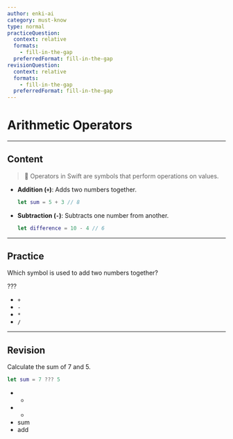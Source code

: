 ```yaml
---
author: enki-ai
category: must-know
type: normal
practiceQuestion:
  context: relative
  formats:
    - fill-in-the-gap
  preferredFormat: fill-in-the-gap
revisionQuestion:
  context: relative
  formats:
    - fill-in-the-gap
  preferredFormat: fill-in-the-gap
---
```


# Arithmetic Operators

---
## Content

> 🚀 Operators in Swift are symbols that perform operations on values.

- **Addition (`+`)**: Adds two numbers together.

  ```swift
  let sum = 5 + 3 // 8
  ```
- **Subtraction (`-`)**: Subtracts one number from another.

  ```swift
  let difference = 10 - 4 // 6
  ```

---
## Practice

Which symbol is used to add two numbers together?

???

- `+`
- `-`
- `*`
- `/`

---
## Revision

Calculate the sum of 7 and 5.

```swift
let sum = 7 ??? 5
```

-
  -
-
  -
- sum
- add
